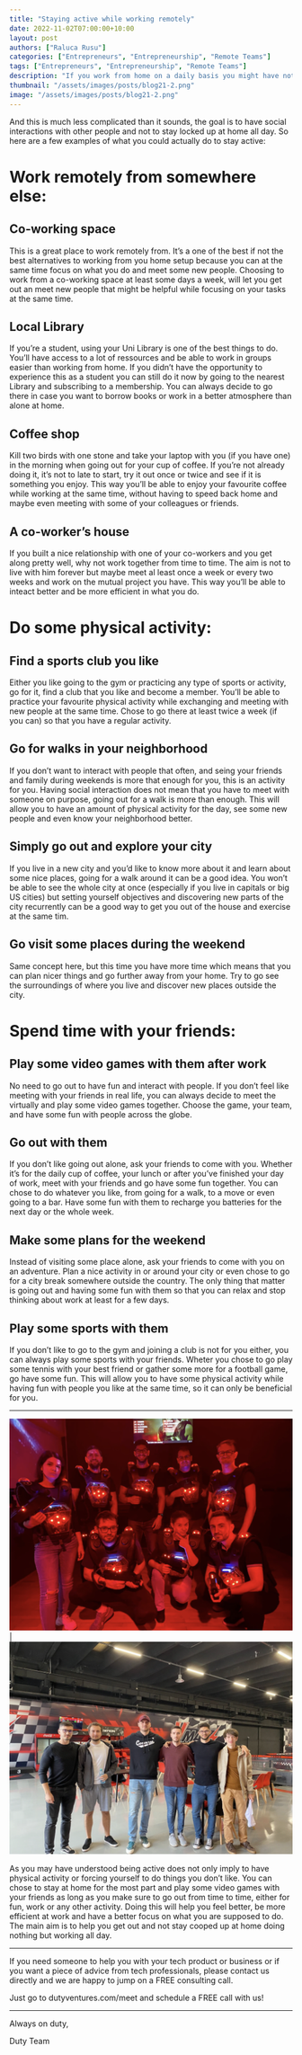 ```yaml
---
title: "Staying active while working remotely"
date: 2022-11-02T07:00:00+10:00
layout: post
authors: ["Raluca Rusu"]
categories: ["Entrepreneurs", "Entrepreneurship", "Remote Teams"]
tags: ["Entrepreneurs", "Entrepreneurship", "Remote Teams"]
description: "If you work from home on a daily basis you might have noticed that your interactions are limited. On top of that, if you live alone, your daily interactions are even more diminished. It is important for you and your mental health to stay active, so you can be efficient in your daily tasks and stay healthy."
thumbnail: "/assets/images/posts/blog21-2.png"
image: "/assets/images/posts/blog21-2.png"
---
```


And this is much less complicated than it sounds, the goal is to have social interactions with other people and not to stay locked up at home all day.
So here are a few examples of what you could actually do to stay active:

# Work remotely from somewhere else:

## Co-working space
This is a great place to work remotely from. It’s a one of the best if not the best alternatives to working from you home setup because you can at the same time focus on what you do and meet some new people. Choosing to work from a co-working space at least some days a week, will let you get out an meet new people that might be helpful while focusing on your tasks at the same time.

## Local Library
If you’re a student, using your Uni Library is one of the best things to do. You’ll have access to a lot of ressources and be able to work in groups easier than working from home. If you didn’t have the opportunity to experience this as a student you can still do it now by going to the nearest Library and subscribing to a membership. You can always decide to go there in case you want to borrow books or work in a better atmosphere than alone at home.

## Coffee shop
Kill two birds with one stone and take your laptop with you (if you have one) in the morning when going out for your cup of coffee. If you’re not already doing it, it’s not to late to start, try it out once or twice and see if it is something you enjoy. This way you’ll be able to enjoy your favourite coffee while working at the same time, without having to speed back home and maybe even meeting with some of your colleagues or friends.

## A co-worker’s house
If you built a nice relationship with one of your co-workers and you get along pretty well, why not work together from time to time. The aim is not to live with him forever but maybe meet al least once a week or every two weeks and work on the mutual project you have. This way you’ll be able to inteact better and be more efficient in what you do.

# Do some physical activity:

## Find a sports club you like
Either you like going to the gym or practicing any type of sports or activity, go for it, find a club that you like and become a member. You’ll be able to practice your favourite physical activity while exchanging and meeting with new people at the same time. Chose to go there at least twice a week (if you can) so that you have a regular activity.

## Go for walks in your neighborhood
If you don’t want to interact with people that often, and seing your friends and family during weekends is more that enough for you, this is an activity for you. Having social interaction does not mean that you have to meet with someone on purpose, going out for a walk is more than enough. This will allow you to have an amount of physical activity for the day, see some new people and even know your neighborhood better.

## Simply go out and explore your city
If you live in a new city and you’d like to know more about it and learn about some nice places, going for a walk around it can be a good idea. You won’t be able to see the whole city at once (especially if you live in capitals or big US cities) but setting yourself objectives and discovering new parts of the city recurrently can be a good way to get you out of the house and exercise at the same tim.

## Go visit some places during the weekend
Same concept here, but this time you have more time which means that you can plan nicer things and go further away from your home. Try to go see the surroundings of where you live and discover new places outside the city.

# Spend time with your friends:

## Play some video games with them after work
No need to go out to have fun and interact with people. If you don’t feel like meeting with your friends in real life, you can always decide to meet the virtually and play some video games together. Choose the game, your team, and have some fun with people across the globe.

## Go out with them
If you don’t like going out alone, ask your friends to come with you. Whether it’s for the daily cup of coffee, your lunch or after you’ve finished your day of work, meet with your friends and go have some fun together. You can chose to do whatever you like, from going for a walk, to a move or even going to a bar. Have some fun with them to recharge you batteries for the next day or the whole week.

## Make some plans for the weekend
Instead of visiting some place alone, ask your friends to come with you on an adventure. Plan a nice activity in or around your city or even chose to go for a city break somewhere outside the country. The only thing that matter is going out and having some fun with them so that you can relax and stop thinking about work at least for a few days.

## Play some sports with them
If you don’t like to go to the gym and joining a club is not for you either, you can always play some sports with your friends. Wheter you chose to go play some tennis with your best friend or gather some more for a football game, go have some fun. This will allow you to have some physical activity while having fun with people you like at the same time, so it can only be beneficial for you.

----------------------


![](/assets/images/posts/blog21-1.png)  |  ![](/assets/images/posts/blog21-2.png)


As you may have understood being active does not only imply to have physical activity or forcing yourself to do things you don’t like. You can chose to stay at home for the most part and play some video games with your friends as long as you make sure to go out from time to time, either for fun, work or any other activity. Doing this will help you feel better, be more efficient at work and have a better focus on what you are supposed to do. The main aim is to help you get out and not stay cooped up at home doing nothing but working all day. 


----------------------


If you need someone to help you with your tech product or business or if you want a piece of advice from tech professionals, please contact us directly and we are happy to jump on a FREE consulting call.

Just go to dutyventures.com/meet and schedule a FREE call with us!


----------------------

Always on duty,

Duty Team


